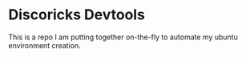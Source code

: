 Discoricks Devtools
========

This is a repo I am putting together on-the-fly to automate my ubuntu environment creation.
